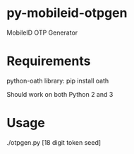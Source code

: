 # py-mobileid-otpgen
MobileID OTP Generator

Requirements
============
python-oath library: pip install oath

Should work on both Python 2 and 3

Usage
=====
./otpgen.py [18 digit token seed]
